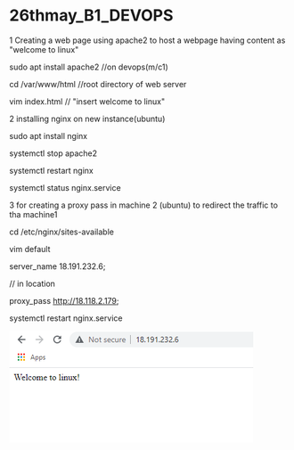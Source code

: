 # 26thmay_B1_DEVOPS
 1  Creating a web page using apache2 to host a webpage having content as "welcome to linux"
 
 sudo apt install apache2   //on devops(m/c1)
 
 cd /var/www/html  //root directory of web server
 
 vim index.html // "insert welcome to linux"
 
 


2 installing nginx on new instance(ubuntu)

sudo apt install nginx

systemctl stop apache2

systemctl restart nginx

systemctl status nginx.service




3 for creating a proxy pass in machine 2 (ubuntu) to redirect the  traffic to tha machine1

cd /etc/nginx/sites-available

vim default

server_name 18.191.232.6;

// in location

proxy_pass http://18.118.2.179; 

systemctl restart nginx.service

<img src =nginx.PNG>



 
